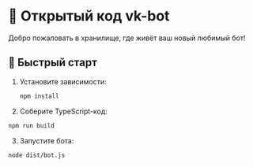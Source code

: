 # 🤖 Открытый код vk-bot

Добро пожаловать в хранилище, где живёт ваш новый любимый бот!  

## 🚀 Быстрый старт

1. Установите зависимости:
   ```bash
   npm install
2. Соберите TypeScript-код:
```bash
npm run build
```
3. Запустите бота:
```bash
node dist/bot.js
